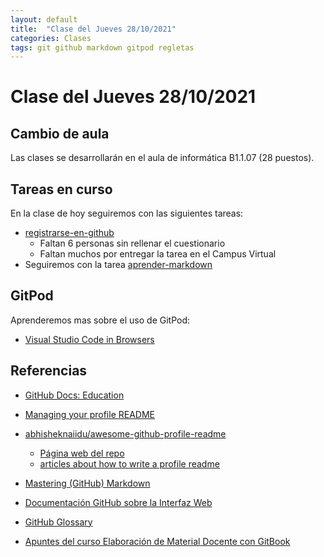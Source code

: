 ```yaml
---
layout: default
title:  "Clase del Jueves 28/10/2021"
categories: Clases
tags: git github markdown gitpod regletas 
---
```


# Clase del Jueves 28/10/2021

## Cambio de aula

Las clases se desarrollarán en el aula de informática B1.1.07 (28 puestos).

## Tareas en curso

En la clase de hoy seguiremos con las siguientes tareas:

* [registrarse-en-github]({{site.baseurl}}/tema0-introduccion/practicas/p01-t0-registrarse-en-github/)
  * Faltan 6 personas sin rellenar el cuestionario
  * Faltan muchos por entregar la tarea en el Campus Virtual
* Seguiremos con la tarea [aprender-markdown]({{site.baseurl}}/tema0-introduccion/practicas/p02-t0-aprender-markdown/)


## GitPod

Aprenderemos mas sobre el uso de GitPod:

* [Visual Studio Code in Browsers]({{site.baseurl}}/pages/gitpod)

## Referencias

* [GitHub Docs: Education](https://docs.github.com/en/education)
* [Managing your profile README](https://docs.github.com/en/account-and-profile/setting-up-and-managing-your-github-profile/customizing-your-profile/managing-your-profile-readme)
* [abhisheknaiidu/awesome-github-profile-readme](https://github.com/abhisheknaiidu/awesome-github-profile-readme)
  * [Página web del repo](https://awesomegithubprofile.tech/)
  * [articles about how to write a profile readme](https://github.com/abhisheknaiidu/awesome-github-profile-readme#articles)
* [Mastering (GitHub) Markdown](https://guides.github.com/features/mastering-markdown/#examples)
* [Documentación GitHub sobre la Interfaz Web]({{site.baseurl}}/pages/documentacion-github-interfaz-web)

* [GitHub Glossary](https://docs.github.com/en/free-pro-team@latest/github/getting-started-with-github/github-glossary)

* [Apuntes del curso Elaboración de Material Docente con GitBook](https://casianorodriguezleon.gitbooks.io/elaboracion-de-material-docente-con-gitbook/content/)
